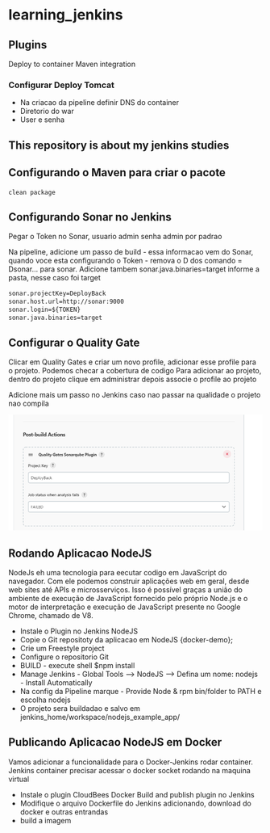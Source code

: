 # learning_jenkins

## Plugins

Deploy to container
Maven integration

### Configurar Deploy Tomcat

- Na criacao da pipeline definir DNS do container
- Diretorio do war
- User e senha

## This repository is about my jenkins studies

## Configurando o Maven para criar o pacote

```commandline
clean package
```

## Configurando Sonar no Jenkins

Pegar o Token no Sonar, usuario admin senha admin por padrao

Na pipeline, adicione um passo de build - essa informacao vem do Sonar, quando voce esta configurando
o Token - remova o D dos comando = Dsonar... para sonar. Adicione tambem sonar.java.binaries=target
informe a pasta, nesse caso foi target

```commandline
sonar.projectKey=DeployBack
sonar.host.url=http://sonar:9000
sonar.login=${TOKEN}
sonar.java.binaries=target
```

## Configurar o Quality Gate

Clicar em Quality Gates e criar um novo profile, adicionar esse profile para o projeto. Podemos checar
a cobertura de codigo
Para adicionar ao projeto, dentro do projeto clique em administrar depois associe o profile ao projeto

Adicione mais um passo no Jenkins caso nao passar na qualidade o projeto nao compila

![quality_gate_jenkins.png](/images/quality_gate_jenkins.png)

## Rodando Aplicacao NodeJS

NodeJs eh uma tecnologia para eecutar codigo em JavaScript do navegador.
Com ele podemos construir aplicações web em geral, desde web sites até APIs e microsserviços.
Isso é possível graças a união do ambiente de execução de JavaScript fornecido pelo próprio Node.js e o motor
de interpretação e execução de JavaScript presente no Google Chrome, chamado de V8.

- Instale o Plugin no Jenkins NodeJS
- Copie o Git repositoty da aplicacao em NodeJS {docker-demo};
- Crie um Freestyle project
- Configure o repositorio Git
- BUILD - execute shell $npm install
- Manage Jenkins - Global Tools --> NodeJS --> Defina um nome: nodejs - Install Automatically 
- Na config da Pipeline marque - Provide Node & rpm bin/folder to PATH e escolha nodejs
- O projeto sera buildadao e salvo em jenkins_home/workspace/nodejs_example_app/

## Publicando Aplicacao NodeJS em Docker
Vamos adicionar a funcionalidade para o Docker-Jenkins rodar container.
Jenkins container precisar acessar o docker socket rodando na maquina virtual
- Instale o plugin CloudBees Docker Build and publish plugin no Jenkins
- Modifique o arquivo Dockerfile do Jenkins adicionando, download do docker e outras entrandas
- build a imagem
